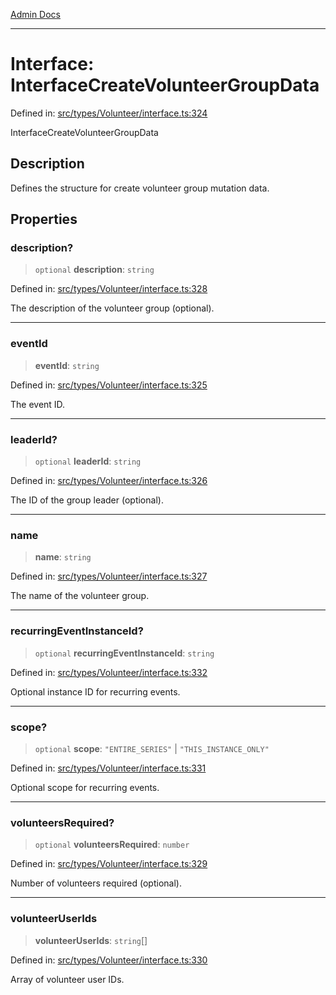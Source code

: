 [Admin Docs](/)

***

# Interface: InterfaceCreateVolunteerGroupData

Defined in: [src/types/Volunteer/interface.ts:324](https://github.com/PalisadoesFoundation/talawa-admin/blob/main/src/types/Volunteer/interface.ts#L324)

InterfaceCreateVolunteerGroupData

## Description

Defines the structure for create volunteer group mutation data.

## Properties

### description?

> `optional` **description**: `string`

Defined in: [src/types/Volunteer/interface.ts:328](https://github.com/PalisadoesFoundation/talawa-admin/blob/main/src/types/Volunteer/interface.ts#L328)

The description of the volunteer group (optional).

***

### eventId

> **eventId**: `string`

Defined in: [src/types/Volunteer/interface.ts:325](https://github.com/PalisadoesFoundation/talawa-admin/blob/main/src/types/Volunteer/interface.ts#L325)

The event ID.

***

### leaderId?

> `optional` **leaderId**: `string`

Defined in: [src/types/Volunteer/interface.ts:326](https://github.com/PalisadoesFoundation/talawa-admin/blob/main/src/types/Volunteer/interface.ts#L326)

The ID of the group leader (optional).

***

### name

> **name**: `string`

Defined in: [src/types/Volunteer/interface.ts:327](https://github.com/PalisadoesFoundation/talawa-admin/blob/main/src/types/Volunteer/interface.ts#L327)

The name of the volunteer group.

***

### recurringEventInstanceId?

> `optional` **recurringEventInstanceId**: `string`

Defined in: [src/types/Volunteer/interface.ts:332](https://github.com/PalisadoesFoundation/talawa-admin/blob/main/src/types/Volunteer/interface.ts#L332)

Optional instance ID for recurring events.

***

### scope?

> `optional` **scope**: `"ENTIRE_SERIES"` \| `"THIS_INSTANCE_ONLY"`

Defined in: [src/types/Volunteer/interface.ts:331](https://github.com/PalisadoesFoundation/talawa-admin/blob/main/src/types/Volunteer/interface.ts#L331)

Optional scope for recurring events.

***

### volunteersRequired?

> `optional` **volunteersRequired**: `number`

Defined in: [src/types/Volunteer/interface.ts:329](https://github.com/PalisadoesFoundation/talawa-admin/blob/main/src/types/Volunteer/interface.ts#L329)

Number of volunteers required (optional).

***

### volunteerUserIds

> **volunteerUserIds**: `string`[]

Defined in: [src/types/Volunteer/interface.ts:330](https://github.com/PalisadoesFoundation/talawa-admin/blob/main/src/types/Volunteer/interface.ts#L330)

Array of volunteer user IDs.
